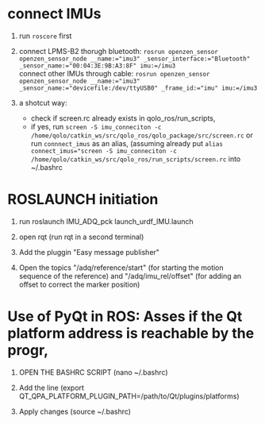 # connect IMUs
1. run `roscore` first  
2. connect LPMS-B2 thorugh bluetooth: ``rosrun openzen_sensor openzen_sensor_node __name:="imu3" _sensor_interface:="Bluetooth" _sensor_name:="00:04:3E:9B:A3:8F" imu:=/imu3``  
connect other IMUs through cable: ``rosrun openzen_sensor openzen_sensor_node __name:="imu3" _sensor_name:="devicefile:/dev/ttyUSB0" _frame_id:="imu" imu:=/imu3``

3. a shotcut way:  
    * check if screen.rc already exists in qolo_ros/run_scripts,   
    * if yes, run ``screen -S imu_conneciton -c /home/qolo/catkin_ws/src/qolo_ros/qolo_package/src/screen.rc`` or run ``connnect_imus`` as an alias, (assuming already put ``alias connect_imus="screen -S imu_conneciton -c /home/qolo/catkin_ws/src/qolo_ros/run_scripts/screen.rc`` into ~/.bashrc  


# ROSLAUNCH initiation 
1. run roslaunch IMU_ADQ_pck launch_urdf_IMU.launch

2. open rqt (run rqt in a second terminal)

3. Add the pluggin "Easy message publisher"

4. Open the topics "/adq/reference/start" (for starting the motion sequence of the reference) and "/adq/imu_rel/offset" (for adding an offset to correct the marker position) 

# Use of PyQt in ROS: Asses if the Qt platform address is reachable by the progr,

1. OPEN THE BASHRC SCRIPT (nano ~/.bashrc)

2. Add the line (export QT_QPA_PLATFORM_PLUGIN_PATH=/path/to/Qt/plugins/platforms)

3. Apply changes (source ~/.bashrc)

